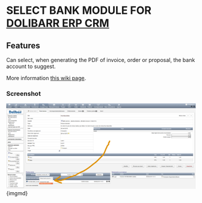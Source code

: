 # SELECT BANK MODULE FOR <a href="https://www.dolibarr.org">DOLIBARR ERP CRM</a>

## Features
Can select, when generating the PDF of invoice, order or proposal, the bank account to suggest.

More information <a href="https://wiki.dolibarr.org/index.php/Module_SelectBank" target="_new">this wiki page</a>.


### Screenshot

![Screenshot select bank](img/screen_shot_selectbank.png?raw=true "Select Bank screenshot"){imgmd}
